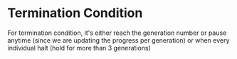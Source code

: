 # Termination Condition
For termination condition, it's either reach the generation number or pause anytime (since we are updating the progress per generation) or when every individual halt (hold for more than 3 generations)